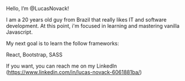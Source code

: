 Hello, I’m @LucasNovack!

I am a 20 years old guy from Brazil that really likes IT and software development.
At this point, i'm focused in learning and mastering vanilla Javascript.

My next goal is to learn the follow frameworks:

React,
Bootstrap, 
SASS

If you want, you can reach me on my LinkedIn (https://www.linkedin.com/in/lucas-novack-6061881ba/)

